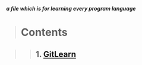 ***a file which is for learning every program language***

> # Contents

> > ## 1. [GitLearn](./GitLearn)
